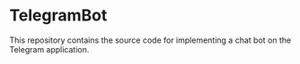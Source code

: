 # TelegramBot
This repository contains the source code for implementing a chat bot on the Telegram application.
